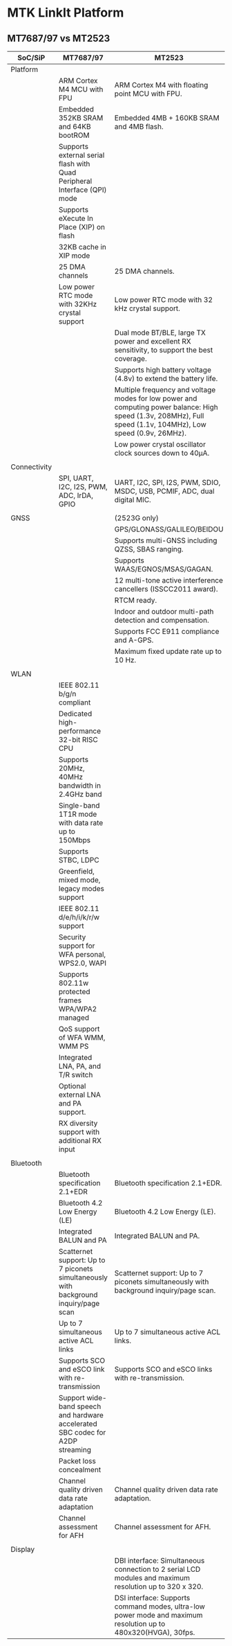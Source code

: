 # MTK LinkIt Platform

## MT7687/97 vs MT2523


SoC/SiP                                                                                            | MT7687/97                                                                             | MT2523
---                                                                                                | ---                                                                                   | ---
Platform                                                                                           |                                                                                       |
                                                                                                   | ARM Cortex M4 MCU with FPU                                                            | ARM Cortex M4 with floating point MCU with FPU.
                                                                                                   | Embedded 352KB SRAM and 64KB bootROM                                                  | Embedded 4MB + 160KB SRAM and 4MB flash.
                                                                                                   | Supports external serial flash with Quad Peripheral Interface (QPI) mode              |
                                                                                                   | Supports eXecute In Place (XIP) on flash                                              |
                                                                                                   | 32KB cache in XIP mode                                                                |
                                                                                                   | 25 DMA channels                                                                       | 25 DMA channels.
                                                                                                   | Low power RTC mode with 32KHz crystal support                                         | Low power RTC mode with 32 kHz crystal support.
                                                                                                   |                                                                                       | Dual mode BT/BLE, large TX power and excellent RX sensitivity, to support the best coverage.
                                                                                                   |                                                                                       | Supports high battery voltage (4.8v) to extend the battery life.
                                                                                                   |                                                                                       | Multiple frequency and voltage modes for low power and computing power balance: High speed (1.3v, 208MHz), Full speed (1.1v, 104MHz), Low speed (0.9v, 26MHz).
                                                                                                   |                                                                                       | Low power crystal oscillator clock sources down to 40μA.
                                                                                                   |                                                                                       |
Connectivity                                                                                       |                                                                                       |
                                                                                                   | SPI, UART, I2C, I2S, PWM, ADC, IrDA, GPIO                                             | UART, I2C, SPI, I2S, PWM, SDIO, MSDC, USB, PCMIF, ADC, dual digital MIC.
                                                                                                   |                                                                                       |
GNSS                                                                                               |                                                                                       | (2523G only)
                                                                                                   |                                                                                       | GPS/GLONASS/GALILEO/BEIDOU
                                                                                                   |                                                                                       | Supports multi-GNSS including QZSS, SBAS ranging.
                                                                                                   |                                                                                       | Supports WAAS/EGNOS/MSAS/GAGAN.
                                                                                                   |                                                                                       | 12 multi-tone active interference cancellers (ISSCC2011 award).
                                                                                                   |                                                                                       | RTCM ready.
                                                                                                   |                                                                                       | Indoor and outdoor multi-path detection and compensation.
                                                                                                   |                                                                                       | Supports FCC E911 compliance and A-GPS.
                                                                                                   |                                                                                       | Maximum fixed update rate up to 10 Hz.
																							       |                                                                                       |
WLAN                                                                                               |                                                                                       |
                                                                                                   | IEEE 802.11 b/g/n compliant                                                           |
                                                                                                   | Dedicated high-performance 32-bit RISC CPU                                            |
                                                                                                   | Supports 20MHz, 40MHz bandwidth in 2.4GHz band                                        |
                                                                                                   | Single-band 1T1R mode with data rate up to 150Mbps                                    |
                                                                                                   | Supports STBC, LDPC                                                                   |
                                                                                                   | Greenfield, mixed mode, legacy modes support                                          |
                                                                                                   | IEEE 802.11 d/e/h/i/k/r/w support                                                     |
                                                                                                   | Security support for WFA personal, WPS2.0, WAPI                                       |
                                                                                                   | Supports 802.11w protected frames WPA/WPA2 managed                                    |
                                                                                                   | QoS support of WFA WMM, WMM PS                                                        |
                                                                                                   | Integrated LNA, PA, and T/R switch                                                    |
                                                                                                   | Optional external LNA and PA support.                                                 |
                                                                                                   | RX diversity support with additional RX input                                         |
                                                                                                   |                                                                                       |
Bluetooth                                                                                          |                                                                                       |
                                                                                                   | Bluetooth specification 2.1+EDR                                                       | Bluetooth specification 2.1+EDR.
                                                                                                   | Bluetooth 4.2 Low Energy (LE)                                                         | Bluetooth 4.2 Low Energy (LE).
                                                                                                   | Integrated BALUN and PA                                                               | Integrated BALUN and PA.
                                                                                                   | Scatternet support: Up to 7 piconets simultaneously with background inquiry/page scan | Scatternet support: Up to 7 piconets simultaneously with background inquiry/page scan.
                                                                                                   | Up to 7 simultaneous active ACL links                                                 | Up to 7 simultaneous active ACL links.
                                                                                                   | Supports SCO and eSCO link with re-transmission                                       | Supports SCO and eSCO links with re-transmission.
                                                                                                   | Support wide-band speech and hardware accelerated SBC codec for A2DP streaming        |
                                                                                                   | Packet loss concealment                                                               |
                                                                                                   | Channel quality driven data rate adaptation                                           | Channel quality driven data rate adaptation.
                                                                                                   | Channel assessment for AFH                                                            | Channel assessment for AFH.
                                                                                                   |                                                                                       |
Display                                                                                            |                                                                                       |
                                                                                                   |                                                                                       | DBI interface: Simultaneous connection to 2 serial LCD modules and maximum resolution up to 320 x 320.
                                                                                                   |                                                                                       | DSI interface: Supports command modes, ultra-low power mode and maximum resolution up to 480x320(HVGA), 30fps.
